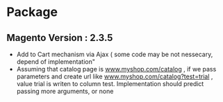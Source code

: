 # Package
## Magento Version : 2.3.5
* Add to Cart mechanism via Ajax ( some code may be not nessecary, depend of implementation"
* Assuming that catalog page is www.myshop.com/catalog , if we pass parameters and create url like www.myshop.com/catalog?test=trial , value trial is writen to column test. Implementation should predict passing more arguments, or none
